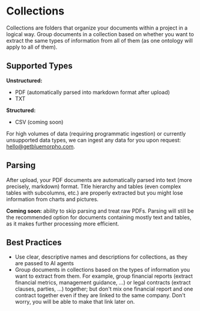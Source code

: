 # Collections

Collections are folders that organize your documents within a project in a logical way. Group documents in a collection based on whether you want to extract the same types of information from all of them (as one ontology will apply to all of them).

## Supported Types

**Unstructured:**
- PDF (automatically parsed into markdown format after upload)
- TXT

**Structured:**
- CSV (coming soon)

For high volumes of data (requiring programmatic ingestion) or currently unsupported data types, we can ingest any data for you upon request: [hello@getbluemorpho.com](mailto:hello@getbluemorpho.com).

## Parsing

After upload, your PDF documents are automatically parsed into text (more precisely, markdown) format. Title hierarchy and tables (even complex tables with subcolumns, etc.) are properly extracted but you might lose information from charts and pictures.

**Coming soon:** ability to skip parsing and treat raw PDFs. Parsing will still be the recommended option for documents containing mostly text and tables, as it makes further processing more efficient.

## Best Practices

- Use clear, descriptive names and descriptions for collections, as they are passed to AI agents
- Group documents in collections based on the types of information you want to extract from them. For example, group financial reports (extract financial metrics, management guidance, ...) or legal contracts (extract clauses, parties, ...) together; but don't mix one financial report and one contract together even if they are linked to the same company. Don't worry, you will be able to make that link later on.
